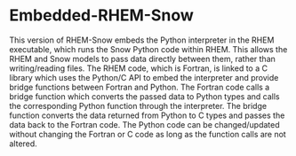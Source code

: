 # Embedded-RHEM-Snow
This version of RHEM-Snow embeds the Python interpreter in the RHEM executable, which runs the Snow Python code within RHEM.  This allows the RHEM and Snow models to pass data directly between them, rather than writing/reading files.  The RHEM code, which is Fortran, is linked to a C library which uses the Python/C API to embed the interpreter and provide bridge functions between Fortran and Python.  The Fortran code calls a bridge function which converts the passed data to Python types and calls the corresponding Python function through the interpreter.  The bridge function converts the data returned from Python to C types and passes the data back to the Fortran code.  The Python code can be changed/updated without changing the Fortran or C code as long as the function calls are not altered.
